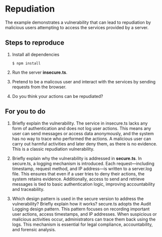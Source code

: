 # Repudiation

The example demonstrates a vulnerability that can lead to repudiation by malicious users attempting to access the services provided by a server.

## Steps to reproduce

1. Install all dependencies

    `$ npm install`

2. Run the server __insecure.ts__.

3. Pretend to be a malicous user and interact with the services by sending requests from the browser.

4. Do you think your actions can be repudiated?

## For you to do

1. Briefly explain the vulnerability.
The service in insecure.ts lacks any form of authentication and does not log user actions. This means any user can send messages or access data anonymously, and the system has no way to trace who performed the actions. A malicious user can carry out harmful activities and later deny them, as there is no evidence. This is a classic repudiation vulnerability.

2. Briefly explain why the vulnerability is addressed in __secure.ts__.
In secure.ts, a logging mechanism is introduced. Each request—including timestamp, request method, and IP address—is written to a server.log file. This ensures that even if a user tries to deny their actions, the system retains evidence. Additionally, access to send and retrieve messages is tied to basic authentication logic, improving accountability and traceability.

3. Which design pattern is used in the secure version to address the vulnerability? Briefly explain how it works?
secure.ts adopts the Audit Logging design pattern. This pattern focuses on recording important user actions, access timestamps, and IP addresses. When suspicious or malicious activities occur, administrators can trace them back using the logs. This mechanism is essential for legal compliance, accountability, and forensic analysis.